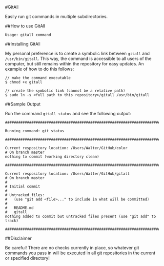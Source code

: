 
#GitAll

Easily run git commands in multiple subdirectories.

##How to use GitAll

    Usage: gitall command

##Installing GitAll

My personal preference is to create a symbolic link between `gitall` and
`/usr/bin/gitall`. This way, the command is accessible to all users of the
computer, but still remains within the repository for easy updates. An example
of how to do this follows:

    // make the command executable
    $ chmod +x gitall

    // create the symbolic link (cannot be a relative path)
    $ sudo ln -s <full path to this repository>/gitall /usr/bin/gitall

##Sample Output

Run the command `gitall status` and see the following output:


	################################################################################

	Running command: git status

	################################################################################

	Current respository location: /Users/Walter/GitHub/color
	# On branch master
	nothing to commit (working directory clean)

	################################################################################

	Current respository location: /Users/Walter/GitHub/gitall
	# On branch master
	#
	# Initial commit
	#
	# Untracked files:
	#   (use "git add <file>..." to include in what will be committed)
	#
	#	README.md
	#	gitall
	nothing added to commit but untracked files present (use "git add" to track)

	################################################################################


##Disclaimer

Be careful! There are no checks currently in place, so whatever git commands you pass in will be executed in all git repositories in the current or specified directory!